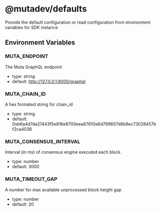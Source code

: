 # @mutadev/defaults

Provide the default configuration or read configuration from environment variables for SDK instance

## Environment Variables

### MUTA_ENDPOINT

The Muta GraphQL endpoint

- type: string
- default: http://127.0.0.1:8000/graphql

### MUTA_CHAIN_ID

A hex formated string for chain_id

- type: string
- default: 0xb6a4d7da21443f5e816e8700eea87610e6d769657d6b8ec73028457bf2ca4036

### MUTA_CONSENSUS_INTERVAL

Interval (in ms) of consensus engine executed each block.

- type: number
- default: 3000

### MUTA_TIMEOUT_GAP

A number for max available unprocessed block height gap

- type: number
- default: 20
